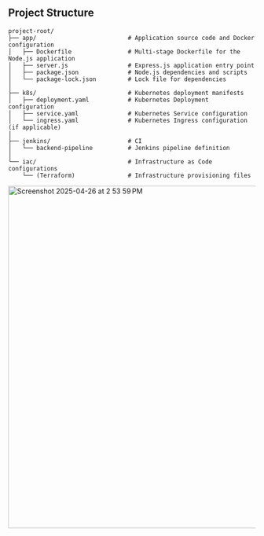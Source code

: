 ## Project Structure

```
project-root/
├── app/                          # Application source code and Docker configuration
│   ├── Dockerfile                # Multi-stage Dockerfile for the Node.js application
│   ├── server.js                 # Express.js application entry point
│   ├── package.json              # Node.js dependencies and scripts
│   └── package-lock.json         # Lock file for dependencies
│
├── k8s/                          # Kubernetes deployment manifests
│   ├── deployment.yaml           # Kubernetes Deployment configuration
│   ├── service.yaml              # Kubernetes Service configuration
│   └── ingress.yaml              # Kubernetes Ingress configuration (if applicable)
│
├── jenkins/                      # CI
│   └── backend-pipeline          # Jenkins pipeline definition
│
└── iac/                          # Infrastructure as Code configurations
    └── (Terraform)               # Infrastructure provisioning files
```

<img width="697" alt="Screenshot 2025-04-26 at 2 53 59 PM" src="https://github.com/user-attachments/assets/23a14d36-e13b-4e92-acff-2de6073fcc13" />
